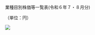 業種目別株価等一覧表(令和６年７・８月分)

（単位：円）

![](https://www.nta.go.jp/tmp/231fadc6-c66c-4354-bf25-b540454e2bcf/images/131286860fe05c3213c77e469f52ee915478d2160584c1e02df800e117531c12.jpg)